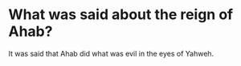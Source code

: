 # What was said about the reign of Ahab?

It was said that Ahab did what was evil in the eyes of Yahweh.
